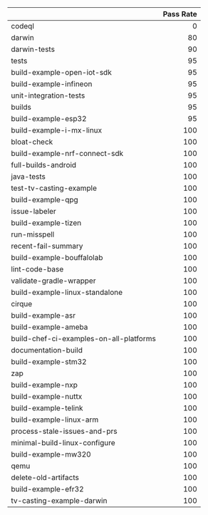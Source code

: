 |                                         |   Pass Rate |
|:----------------------------------------|------------:|
| codeql                                  |           0 |
| darwin                                  |          80 |
| darwin-tests                            |          90 |
| tests                                   |          95 |
| build-example-open-iot-sdk              |          95 |
| build-example-infineon                  |          95 |
| unit-integration-tests                  |          95 |
| builds                                  |          95 |
| build-example-esp32                     |          95 |
| build-example-i-mx-linux                |         100 |
| bloat-check                             |         100 |
| build-example-nrf-connect-sdk           |         100 |
| full-builds-android                     |         100 |
| java-tests                              |         100 |
| test-tv-casting-example                 |         100 |
| build-example-qpg                       |         100 |
| issue-labeler                           |         100 |
| build-example-tizen                     |         100 |
| run-misspell                            |         100 |
| recent-fail-summary                     |         100 |
| build-example-bouffalolab               |         100 |
| lint-code-base                          |         100 |
| validate-gradle-wrapper                 |         100 |
| build-example-linux-standalone          |         100 |
| cirque                                  |         100 |
| build-example-asr                       |         100 |
| build-example-ameba                     |         100 |
| build-chef-ci-examples-on-all-platforms |         100 |
| documentation-build                     |         100 |
| build-example-stm32                     |         100 |
| zap                                     |         100 |
| build-example-nxp                       |         100 |
| build-example-nuttx                     |         100 |
| build-example-telink                    |         100 |
| build-example-linux-arm                 |         100 |
| process-stale-issues-and-prs            |         100 |
| minimal-build-linux-configure           |         100 |
| build-example-mw320                     |         100 |
| qemu                                    |         100 |
| delete-old-artifacts                    |         100 |
| build-example-efr32                     |         100 |
| tv-casting-example-darwin               |         100 |
